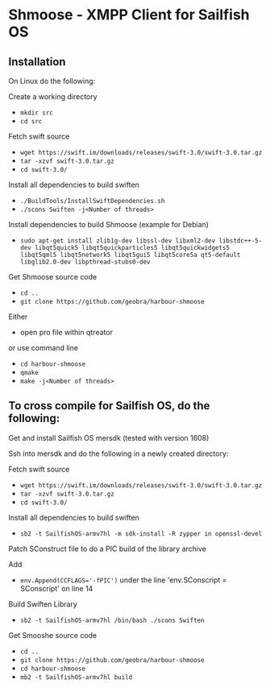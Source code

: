 # Shmoose - XMPP Client for Sailfish OS

## Installation

On Linux do the following:

Create a working directory

 * `mkdir src`
 * `cd src`

Fetch swift source

 * `wget https://swift.im/downloads/releases/swift-3.0/swift-3.0.tar.gz`
 * `tar -xzvf swift-3.0.tar.gz`
 * `cd swift-3.0/`

Install all dependencies to build swiften

 * `./BuildTools/InstallSwiftDependencies.sh`
 * `./scons Swiften -j<Number of threads>`

Install dependencies to build Shmoose (example for Debian)

 * `sudo apt-get install zlib1g-dev libssl-dev libxml2-dev libstdc++-5-dev libqt5quick5 libqt5quickparticles5 libqt5quickwidgets5 libqt5qml5 libqt5network5 libqt5gui5 libqt5core5a qt5-default libglib2.0-dev libpthread-stubs0-dev`

Get Shmoose source code

 * `cd ..`
 * `git clone https://github.com/geobra/harbour-shmoose`

Either

 * open pro file within qtreator

or use command line

 * `cd harbour-shmoose`
 * `qmake`
 * `make -j<Number of threads>`

## To cross compile for Sailfish OS, do the following:

Get and install Sailfish OS mersdk (tested with version 1608)

Ssh into mersdk and do the following in a newly created directory:

Fetch swift source

 * `wget https://swift.im/downloads/releases/swift-3.0/swift-3.0.tar.gz`
 * `tar -xzvf swift-3.0.tar.gz`
 * `cd swift-3.0/`

Install all dependencies to build swiften

 * `sb2 -t SailfishOS-armv7hl -m sdk-install -R zypper in openssl-devel`

Patch SConstruct file to do a PIC build of the library archive

Add
 * `env.Append(CCFLAGS='-fPIC')`
under the line 'env.SConscript = SConscript' on line 14

Build Swiften Library

 * `sb2 -t SailfishOS-armv7hl /bin/bash ./scons Swiften`

Get Smooshe source code

 * `cd ..`
 * `git clone https://github.com/geobra/harbour-shmoose`
 * `cd harbour-shmoose`
 * `mb2 -t SailfishOS-armv7hl build`



